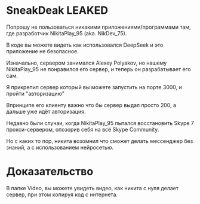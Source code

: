 <h1>SneakDeak LEAKED</h1>
<p>Попрошу не пользоваться никакими приложениями/программами там, где разработчик NikitaPlay_95 (aka. NikDev_75).</p>

<p>В коде вы можете видеть как использовался DeepSeek и это приложение не безопасное.</p>
<p>Изначально, сервером занимался Alexey Polyakov, но нашему NikitaPlay_95 не понравился его сервер, и теперь он разрабатывает его сам.</p>

<p>Я прикрепил сервер который вы можете запустить на порте 3000, и пройти "авторизацию" </p>
<p>Впринципе его клиенту важно что бы сервер выдал просто 200, а дальше уже идёт авторизация.</p>

<p>Недавно были случаи, когда NikitaPlay_95 пытался восстановить Skype 7 прокси-сервером, опозорив себя на всё Skype Community.</p>
<p>Но с каких то пор, никита возомнил что сможет делать мессенджер без знаний, а с использованием нейросетью.</p>

<h1>Доказательство</h1>
<p>В папке Video, вы можете увидеть видео, как никита с нуля делает сервер, при этом копируя код с интернета.</p>
